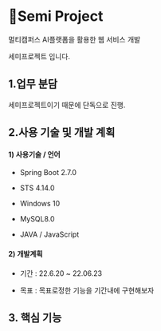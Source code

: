 # 🎯Semi Project

멀티캠퍼스 AI플랫폼을 활용한 웹 서비스 개발 

세미프로젝트 입니다.



## 1.업무 분담

세미프로젝트이기 때문에 단독으로 진행.



## 2.사용 기술 및 개발 계획

#### 1) 사용기술 / 언어

- Spring Boot 2.7.0

- STS 4.14.0

- Windows 10

- MySQL8.0

- JAVA / JavaScript

  

#### 2) 개발계획

- 기간 : 22.6.20 ~ 22.06.23

- 목표 : 목표로정한 기능을 기간내에 구현해보자

  

##  3. 핵심 기능

